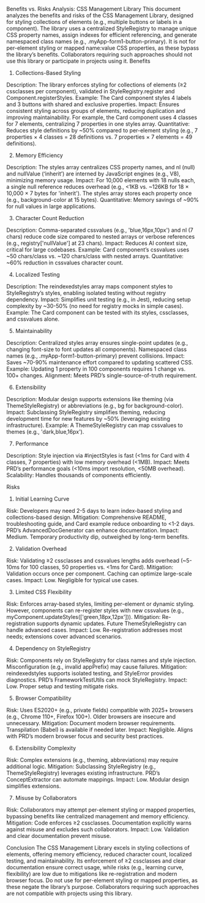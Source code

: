 Benefits vs. Risks Analysis: CSS Management Library
This document analyzes the benefits and risks of the CSS Management Library, designed for styling collections of elements (e.g., multiple buttons or labels in a component). The library uses a centralized StyleRegistry to manage unique CSS property names, assign indexes for efficient referencing, and generate namespaced class names (e.g., .myApp-form1-button-primary). It is not for per-element styling or mapped name:value CSS properties, as these bypass the library’s benefits. Collaborators requiring such approaches should not use this library or participate in projects using it.
Benefits
1. Collections-Based Styling

Description: The library enforces styling for collections of elements (≥2 cssclasses per component), validated in StyleRegistry.register and Component.registerStyles. Example: The Card component styles 4 labels and 3 buttons with shared and exclusive properties.
Impact: Ensures consistent styling across groups of elements, reducing duplication and improving maintainability. For example, the Card component uses 4 classes for 7 elements, centralizing 7 properties in one styles array.
Quantitative: Reduces style definitions by ~50% compared to per-element styling (e.g., 7 properties × 4 classes = 28 definitions vs. 7 properties × 7 elements = 49 definitions).

2. Memory Efficiency

Description: The styles array centralizes CSS property names, and nl (null) and nullValue (‘inherit’) are interned by JavaScript engines (e.g., V8), minimizing memory usage.
Impact: For 10,000 elements with 18 nulls each, a single null reference reduces overhead (e.g., <1KB vs. ~126KB for 18 × 10,000 × 7 bytes for 'inherit'). The styles array stores each property once (e.g., background-color at 15 bytes).
Quantitative: Memory savings of ~90% for null values in large applications.

3. Character Count Reduction

Description: Comma-separated cssvalues (e.g., 'blue,16px,10px') and nl (7 chars) reduce code size compared to nested arrays or verbose references (e.g., registry['nullValue'] at 23 chars).
Impact: Reduces AI context size, critical for large codebases. Example: Card component’s cssvalues uses ~50 chars/class vs. ~120 chars/class with nested arrays.
Quantitative: ~60% reduction in cssvalues character count.

4. Localized Testing

Description: The reindexedstyles array maps component styles to StyleRegistry’s styles, enabling isolated testing without registry dependency.
Impact: Simplifies unit testing (e.g., in Jest), reducing setup complexity by ~30-50% (no need for registry mocks in simple cases).
Example: The Card component can be tested with its styles, cssclasses, and cssvalues alone.

5. Maintainability

Description: Centralized styles array ensures single-point updates (e.g., changing font-size to font updates all components). Namespaced class names (e.g., .myApp-form1-button-primary) prevent collisions.
Impact: Saves ~70-90% maintenance effort compared to updating scattered CSS. Example: Updating 1 property in 100 components requires 1 change vs. 100+ changes.
Alignment: Meets PRD’s single-source-of-truth requirement.

6. Extensibility

Description: Modular design supports extensions like theming (via ThemeStyleRegistry) or abbreviations (e.g., bg for background-color).
Impact: Subclassing StyleRegistry simplifies theming, reducing development time for new features by ~50% (leveraging existing infrastructure).
Example: A ThemeStyleRegistry can map cssvalues to themes (e.g., 'dark,blue,16px').

7. Performance

Description: Style injection via #injectStyles is fast (<1ms for Card with 4 classes, 7 properties) with low memory overhead (<1MB).
Impact: Meets PRD’s performance goals (<10ms import resolution, <50MB overhead).
Scalability: Handles thousands of components efficiently.

Risks
1. Initial Learning Curve

Risk: Developers may need 2-5 days to learn index-based styling and collections-based design.
Mitigation: Comprehensive README, troubleshooting guide, and Card example reduce onboarding to <1-2 days. PRD’s AdvancedDocGenerator can enhance documentation.
Impact: Medium. Temporary productivity dip, outweighed by long-term benefits.

2. Validation Overhead

Risk: Validating ≥2 cssclasses and cssvalues lengths adds overhead (~5-10ms for 100 classes, 50 properties vs. <1ms for Card).
Mitigation: Validation occurs once per component. Caching can optimize large-scale cases.
Impact: Low. Negligible for typical use cases.

3. Limited CSS Flexibility

Risk: Enforces array-based styles, limiting per-element or dynamic styling. However, components can re-register styles with new cssvalues (e.g., myComponent.updateStyles(['green,18px,12px'])).
Mitigation: Re-registration supports dynamic updates. Future ThemeStyleRegistry can handle advanced cases.
Impact: Low. Re-registration addresses most needs; extensions cover advanced scenarios.

4. Dependency on StyleRegistry

Risk: Components rely on StyleRegistry for class names and style injection. Misconfiguration (e.g., invalid appPrefix) may cause failures.
Mitigation: reindexedstyles supports isolated testing, and StyleError provides diagnostics. PRD’s FrameworkTestUtils can mock StyleRegistry.
Impact: Low. Proper setup and testing mitigate risks.

5. Browser Compatibility

Risk: Uses ES2020+ (e.g., private fields) compatible with 2025+ browsers (e.g., Chrome 110+, Firefox 100+). Older browsers are insecure and unnecessary.
Mitigation: Document modern browser requirements. Transpilation (Babel) is available if needed later.
Impact: Negligible. Aligns with PRD’s modern browser focus and security best practices.

6. Extensibility Complexity

Risk: Complex extensions (e.g., theming, abbreviations) may require additional logic.
Mitigation: Subclassing StyleRegistry (e.g., ThemeStyleRegistry) leverages existing infrastructure. PRD’s ConceptExtractor can automate mappings.
Impact: Low. Modular design simplifies extensions.

7. Misuse by Collaborators

Risk: Collaborators may attempt per-element styling or mapped properties, bypassing benefits like centralized management and memory efficiency.
Mitigation: Code enforces ≥2 cssclasses. Documentation explicitly warns against misuse and excludes such collaborators.
Impact: Low. Validation and clear documentation prevent misuse.

Conclusion
The CSS Management Library excels in styling collections of elements, offering memory efficiency, reduced character count, localized testing, and maintainability. Its enforcement of ≥2 cssclasses and clear documentation ensure correct usage, while risks (e.g., learning curve, flexibility) are low due to mitigations like re-registration and modern browser focus. Do not use for per-element styling or mapped properties, as these negate the library’s purpose. Collaborators requiring such approaches are not compatible with projects using this library.
